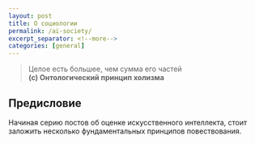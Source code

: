```yaml
---
layout: post
title: О социологии
permalink: /ai-society/
excerpt_separator: <!--more-->
categories: [general]
---
```

> Целое есть большее, чем сумма его частей <br>
> **(с) Онтологический принцип холизма**

<!--more-->

## Предисловие

Начиная серию постов об оценке искусственного интеллекта, стоит заложить несколько фундаментальных принципов повествования. 




